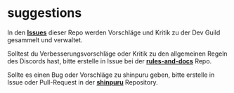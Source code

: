 # suggestions

In den [**Issues**](https://github.com/dev-schueppchen/suggestions/issues) dieser Repo werden Vorschläge und Kritik zu der Dev Guild gesammelt und verwaltet.

Solltest du Verbesserungsvorschläge oder Kritik zu den allgemeinen Regeln des Discords hast, bitte erstelle in Issue bei der [**rules-and-docs**](https://github.com/dev-schueppchen/rules-and-docs) Repo.

Sollte es einen Bug oder Vorschläge zu shinpuru geben, bitte erstelle in Issue oder Pull-Request in der [**shinpuru**](https://github.com/zekroTJA/shinpuru) Repository.
